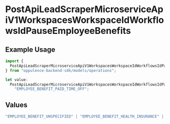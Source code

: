 # PostApiLeadScraperMicroserviceApiV1WorkspacesWorkspaceIdWorkflowsIdPauseEmployeeBenefits

## Example Usage

```typescript
import {
  PostApiLeadScraperMicroserviceApiV1WorkspacesWorkspaceIdWorkflowsIdPauseEmployeeBenefits,
} from "oppulence-backend-sdk/models/operations";

let value:
  PostApiLeadScraperMicroserviceApiV1WorkspacesWorkspaceIdWorkflowsIdPauseEmployeeBenefits =
    "EMPLOYEE_BENEFIT_PAID_TIME_OFF";
```

## Values

```typescript
"EMPLOYEE_BENEFIT_UNSPECIFIED" | "EMPLOYEE_BENEFIT_HEALTH_INSURANCE" | "EMPLOYEE_BENEFIT_RETIREMENT_PLAN" | "EMPLOYEE_BENEFIT_PAID_TIME_OFF" | "EMPLOYEE_BENEFIT_REMOTE_WORK"
```